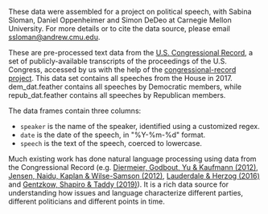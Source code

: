 These data were assembled for a project on political speech, with Sabina Sloman, Daniel Oppenheimer and Simon DeDeo at Carnegie Mellon University. For more details or to cite the data source, please email ssloman@andrew.cmu.edu.

These are pre-processed text data from the [U.S. Congressional Record](https://www.gpo.gov/fdsys/), a set of publicly-available transcripts of the proceedings of the U.S. Congress, accessed by us with the help of the [congressional-record project](https://github.com/unitedstates/congressional-record). This data set contains all speeches from the House in 2017. dem_dat.feather contains all speeches by Democratic members, while repub_dat.feather contains all speeches by Republican members.

The data frames contain three columns:
- `speaker` is the name of the speaker, identified using a customized regex.
- `date` is the date of the speech, in "%Y-%m-%d" format.
- `speech` is the text of the speech, coerced to lowercase.

Much existing work has done natural language processing using data from the Congressional Record (e.g. [Diermeier, Godbout, Yu & Kaufmann (2012)](https://www.jstor.org/stable/41485863), [Jensen, Naidu, Kaplan & Wilse-Samson (2012)](https://www.jstor.org/stable/41825364?casa_token=scN-slrQvDEAAAAA:nSWIGwA1lzeDhP9e-qKKqID2sHHkGI36jTWq8FKcnfeTZjkF54Opu981p_4wG4H5cRFowIrQDPKH-Cu4nigygBXiEjl88JCCnZzJyyNBVuCJj2oTXZg&seq=1#metadata_info_tab_contents), [Lauderdale & Herzog (2016)](10.1093/pan/mpw017) and [Gentzkow, Shapiro & Taddy (2019)](https://doi.org/10.3982/ECTA16566)). It is a rich data source for understanding how issues and language characterize different parties, different politicians and different points in time. 
